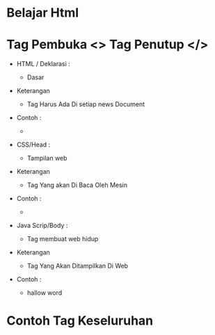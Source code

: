 # Belajar Html
# Tag Pembuka <> Tag Penutup </>

- HTML / Deklarasi :
  - Dasar
- Keterangan 
  - Tag Harus Ada Di setiap news Document 
- Contoh : 
  - <!DOCTYPE html> <html lang="en"> </html>
  
- CSS/Head :
  - Tampilan web
- Keterangan
  - Tag Yang akan Di Baca Oleh Mesin 
- Contoh :
  - <title> web mark </title>

- Java Scrip/Body :
  - Tag membuat web hidup
- Keterangan
  - Tag Yang Akan Ditampilkan Di Web 
- Contoh :
  - <body> <p> hallow word </p> </body>
  
# Contoh Tag Keseluruhan 